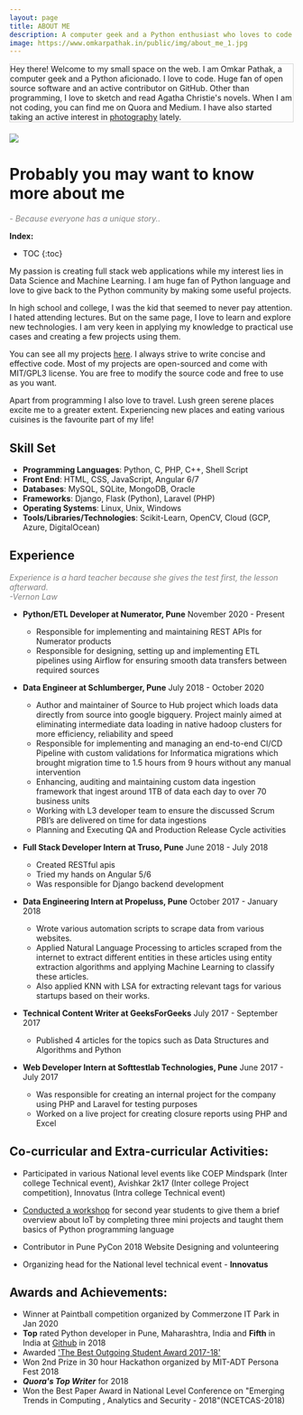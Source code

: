 ```yaml
---
layout: page
title: ABOUT ME
description: A computer geek and a Python enthusiast who loves to code. Huge fan of open source softwares and an active contributor on GitHub. Also love to sketch and read Agatha Christie's novels.
image: https://www.omkarpathak.in/public/img/about_me_1.jpg
---
```


<p class="message scroll-effect" style="margin-bottom: 20px;border: 1px solid #D3D3D3;">
  Hey there! Welcome to my small space on the web. I am Omkar Pathak, a computer geek and a Python aficionado. I love to code. Huge fan of open source software and an active contributor on GitHub. Other than programming, I love to sketch and read Agatha Christie's novels. When I am not coding, you can find me on Quora and Medium. I have also started taking an active interest in <a href="/photography/">photography</a> lately.
</p>

<div class="scroll-effect">
    <img src="{{ "public/img/about_me_5.jpg" | relative_url }}">
</div>

<h1>Probably you may want to know more about me</h1>

<i style="color: gray">- Because everyone has a unique story..</i>

<b>Index:</b>
* TOC
{:toc}

<!-- <p class="message scroll-effect" style="margin-bottom: 20px;"> -->
My passion is creating full stack web applications while my interest lies in Data Science and Machine Learning. I am huge fan of Python language and love to give back to the Python community by making some useful projects.
<!-- </p> -->

In high school and college, I was the kid that seemed to never pay attention. I hated attending lectures. But on the same page, I love to learn and explore new technologies. I am very keen in applying my knowledge to practical use cases and creating a few projects using them.

You can see all my projects [here](/projects/). I always strive to write concise and effective code. Most of my projects are open-sourced and come with MIT/GPL3 license. You are free to modify the source code and free to use as you want.

Apart from programming I also love to travel. Lush green serene places excite me to a greater extent. Experiencing new places and eating various cuisines is the favourite part of my life!

<!-- Take an example of this website, my [previous website](old-website.omkarpathak.in) was built upon PHP and then I came to know about [Jekyll](https://jekyllrb.com/). Jekyll helped me create fabulous websites with faster load speeds and great ease. For personal websites and blogs, Jekyll is a great alternative to wordpress websites. -->

## Skill Set

- **Programming Languages**: Python, C, PHP, C++, Shell Script
- **Front End**: HTML, CSS, JavaScript, Angular 6/7
- **Databases**: MySQL, SQLite, MongoDB, Oracle
- **Frameworks**: Django, Flask (Python), Laravel (PHP)
- **Operating Systems**: Linux, Unix, Windows
- **Tools/Libraries/Technologies**: Scikit-Learn, OpenCV, Cloud (GCP, Azure, DigitalOcean)

##   Experience

<i style="color: gray">Experience is a hard teacher because she gives the test first, the lesson afterward.</i><br>
<i style="color: gray">-Vernon Law</i>

* **Python/ETL Developer at Numerator, Pune**
November 2020 - Present
  - Responsible for implementing and maintaining REST APIs for Numerator products
  - Responsible for designing, setting up and implementing ETL pipelines using Airflow for ensuring smooth data transfers between required sources

* **Data Engineer at Schlumberger, Pune**
July 2018 - October 2020
  - Author and maintainer of Source to Hub project which loads data directly from source into google bigquery. Project mainly aimed at eliminating intermediate data loading in native hadoop clusters for more efficiency, reliability and speed
  - Responsible for implementing and managing an end-to-end CI/CD Pipeline with custom validations for Informatica migrations which brought migration time to 1.5 hours from 9 hours without any manual intervention
  - Enhancing, auditing and maintaining custom data ingestion framework that ingest around 1TB of data each day to over 70 business units
  - Working with L3 developer team to ensure the discussed Scrum PBI’s are delivered on time for data ingestions
  - Planning and Executing QA and Production Release Cycle activities

* **Full Stack Developer Intern at Truso, Pune**
June 2018 - July 2018

  - Created RESTful apis
  - Tried my hands on Angular 5/6
  - Was responsible for Django backend development

* **Data Engineering Intern at Propeluss, Pune**
October 2017 - January 2018

  - Wrote various automation scripts to scrape data from various websites.
  - Applied Natural Language Processing to articles scraped from the internet to extract different entities in these articles using entity extraction algorithms and applying Machine Learning to classify these articles.
  - Also applied KNN with LSA for extracting relevant tags for various startups based on their works.

* **Technical Content Writer at GeeksForGeeks**
July 2017 - September 2017

  - Published 4 articles for the topics such as Data Structures and Algorithms and Python

* **Web Developer Intern at Softtestlab Technologies, Pune**
June 2017 - July 2017

  - Was responsible for creating an internal project for the company using PHP and Laravel for testing purposes
  - Worked on a live project for creating closure reports using PHP and Excel

## Co-curricular and Extra-curricular Activities:

- Participated in various National level events like COEP Mindspark (Inter college Technical event), Avishkar 2k17 (Inter college Project competition), Innovatus (Intra college Technical event)

- [Conducted a workshop](https://www.omkarpathak.in/2017/01/10/iot-workshop/) for second year students to give them a brief overview about IoT by completing three mini projects and taught them basics of Python programming language

- Contributor in Pune PyCon 2018 Website Designing and volunteering

- Organizing head for the National level technical event - **Innovatus**

## Awards and Achievements:

- Winner at Paintball competition organized by Commerzone IT Park in Jan 2020
- **Top** rated Python developer in Pune, Maharashtra, India and **Fifth** in India at [Github](http://git-awards.com/users/omkarpathak) in 2018
- Awarded ['The Best Outgoing Student Award 2017-18'](/best-outgoing-student-award/)
- Won 2nd Prize in 30 hour Hackathon organized by MIT-ADT Persona Fest 2018
- ***Quora's Top Writer*** for 2018
- Won the Best Paper Award in National Level Conference on "Emerging Trends in Computing , Analytics and Security - 2018"(NCETCAS-2018)
